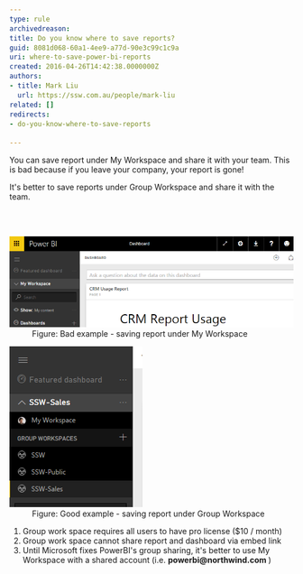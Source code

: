 ```yaml
---
type: rule
archivedreason: 
title: Do you know where to save reports?
guid: 8081d068-60a1-4ee9-a77d-90e3c99c1c9a
uri: where-to-save-power-bi-reports
created: 2016-04-26T14:42:38.0000000Z
authors:
- title: Mark Liu
  url: https://ssw.com.au/people/mark-liu
related: []
redirects:
- do-you-know-where-to-save-reports

---
```



​You can save report under My Workspace and share it with your team. This is bad because if you leave your company, your report is gone!<p></p><p>It's better to save reports under Group Workspace and share it with the team.​</p>
<br><excerpt class='endintro'></excerpt><br>
<dl class="badImage"><dt> <img src="powerbi-bad.png" alt="powerbi-bad.png" style="width:800px;" /></dt><dd>Figure: Bad example - saving report under My Workspace</dd></dl><dl class="goodImage"><dt><img src="powerbi-good.png" alt="powerbi-good.png" /></dt><dd>Figure: Good example - saving report under Group Workspace</dd></dl><ol><li>Group work space requires all users to have pro license ($10 / month)</li><li>Group work space cannot share report and dashboard via embed link</li><li>Until  Microsoft fixes PowerBI's group sharing, it's better to use My Workspace with a shared account (i.e. <b>powerbi@northwind.com​ </b> )</li></ol>


